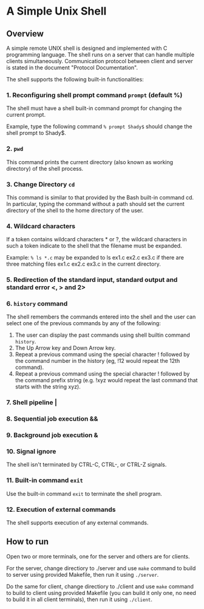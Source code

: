 # A Simple Unix Shell 

## Overview 
A simple remote UNIX shell is designed and implemented with C programming language. The shell runs on a server that can handle multiple clients simultaneously. Communication protocol between client and server is stated in the document "Protocol Documentation".

The shell supports the following built-in functionalities: 

### 1. Reconfiguring shell prompt command ```prompt``` (default %)
The shell must have a shell built-in command prompt for changing the current prompt. 

Example, type the following command
```% prompt Shady$```
should change the shell prompt to Shady$.

### 2. ```pwd```
This command prints the current directory (also known as working directory) of the shell process.

### 3. Change Directory ```cd```
This command is similar to that provided by the Bash built-in command cd. In particular, typing the command without a path should set the current directory of the shell to the home directory of the user.

### 4. Wildcard characters
If a token contains wildcard characters * or ?, the wildcard characters in such a token indicate to the shell that the filename must be expanded. 

Example:
```% ls *.c```
may be expanded to ls ex1.c ex2.c ex3.c if there are three matching files ex1.c ex2.c ex3.c in the current directory.

### 5. Redirection of the standard input, standard output and standard error <, > and 2>

### 6. ```history``` command
The shell remembers the commands entered into the shell and the user can select one of the previous commands by any of the following: 
1. The user can display the past commands using shell builtin command ```history```.
2. The Up Arrow key and Down Arrow key. 
3. Repeat a previous command using the special character ! followed by the command number in the history (eg, !12 would repeat the 12th command). 
4. Repeat a previous command using the special character ! followed by the command prefix string (e.g. !xyz would repeat the last command that starts with the string xyz).

### 7. Shell pipeline |

### 8. Sequential job execution &&

### 9. Background job execution &

### 10. Signal ignore
The shell isn't terminated by CTRL-C, CTRL-\, or CTRL-Z signals.

### 11. Built-in command ```exit```
Use the built-in command ```exit``` to terminate the shell program.

### 12. Execution of external commands
The shell supports execution of any external commands.

## How to run
Open two or more terminals, one for the server and others are for clients. 

For the server, change directiory to ./server and use ```make``` command to build to server using provided Makefile, then run it using ```./server```. 

Do the same for client, change directiory to ./client and use ```make``` command to build to client using provided Makefile (you can build it only one, no need to build it in all client terminals), then run it using ```./client```. 

